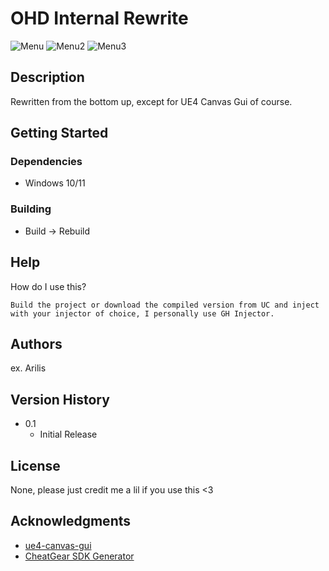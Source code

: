 # OHD Internal Rewrite

![Menu](https://i.imgur.com/pQK0fDg.png)
![Menu2](https://i.imgur.com/YrYgKaz.png)
![Menu3](https://i.imgur.com/r56lyfE.png)

## Description

Rewritten from the bottom up, except for UE4 Canvas Gui of course.

## Getting Started

### Dependencies

* Windows 10/11

### Building

* Build -> Rebuild

## Help

How do I use this?
```
Build the project or download the compiled version from UC and inject with your injector of choice, I personally use GH Injector.
```

## Authors


ex. Arilis

## Version History

* 0.1
    * Initial Release

## License

None, please just credit me a lil if you use this <3

## Acknowledgments

* [ue4-canvas-gui](https://github.com/MaddyOff/ue4-canvas-gui)
* [CheatGear SDK Generator](https://discord.gg/RgJhJHprQu)
